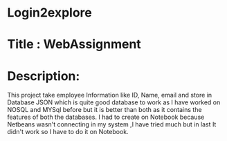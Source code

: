 # Login2explore
# Title : WebAssignment
# Description:
This project take employee Information like ID, Name, email and store in Database JSON which is quite good database to work as I have worked on NOSQL and MYSql before but it is better than both as it contains the features of both the databases.
I had to create on Notebook because Netbeans wasn't connecting in my system ,I have tried much but in last It didn't  work so I have to do it on Notebook.
